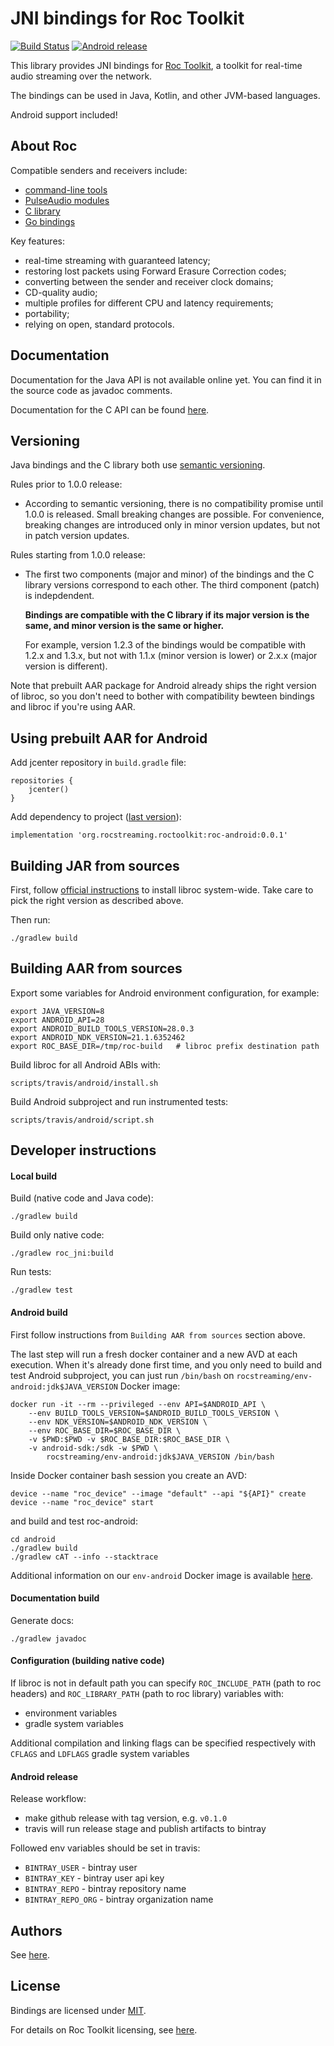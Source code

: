# JNI bindings for Roc Toolkit

[![Build Status](https://travis-ci.org/roc-streaming/roc-java.svg?branch=master)](https://travis-ci.org/roc-streaming/roc-java)
[![Android release](https://img.shields.io/bintray/v/roc-streaming/maven/roc-android?color=blue&label=aar)](https://bintray.com/roc-streaming/maven/roc-android/_latestVersion)

This library provides JNI bindings for [Roc Toolkit](https://github.com/roc-streaming/roc-toolkit), a toolkit for real-time audio streaming over the network.

The bindings can be used in Java, Kotlin, and other JVM-based languages.

Android support included!

## About Roc

Compatible senders and receivers include:

* [command-line tools](https://roc-streaming.org/toolkit/docs/running/command_line_tools.html)
* [PulseAudio modules](https://roc-streaming.org/toolkit/docs/running/pulseaudio_modules.html)
* [C library](https://roc-streaming.org/toolkit/docs/api.html)
* [Go bindings](https://github.com/roc-streaming/roc-go/)

Key features:

* real-time streaming with guaranteed latency;
* restoring lost packets using Forward Erasure Correction codes;
* converting between the sender and receiver clock domains;
* CD-quality audio;
* multiple profiles for different CPU and latency requirements;
* portability;
* relying on open, standard protocols.

## Documentation

Documentation for the Java API is not available online yet. You can find it in the source code as javadoc comments.

Documentation for the C API can be found [here](https://roc-streaming.org/toolkit/docs/api.html).

## Versioning

Java bindings and the C library both use [semantic versioning](https://semver.org/).

Rules prior to 1.0.0 release:

* According to semantic versioning, there is no compatibility promise until 1.0.0 is released. Small breaking changes are possible. For convenience, breaking changes are introduced only in minor version updates, but not in patch version updates.

Rules starting from 1.0.0 release:

* The first two components (major and minor) of the bindings and the C library versions correspond to each other. The third component (patch) is indepdendent.

  **Bindings are compatible with the C library if its major version is the same, and minor version is the same or higher.**

  For example, version 1.2.3 of the bindings would be compatible with 1.2.x and 1.3.x, but not with 1.1.x (minor version is lower) or 2.x.x (major version is different).

Note that prebuilt AAR package for Android already ships the right version of libroc, so you don't need to bother with compatibility bewteen bindings and libroc if you're using AAR.

## Using prebuilt AAR for Android

Add jcenter repository in `build.gradle` file:

    repositories {
        jcenter()
    }

Add dependency to project ([last version](https://bintray.com/roc-streaming/maven/roc-android/_latestVersion)):

    implementation 'org.rocstreaming.roctoolkit:roc-android:0.0.1'

## Building JAR from sources

First, follow [official instructions](https://roc-streaming.org/toolkit/docs/building.html) to install libroc system-wide. Take care to pick the right version as described above.

Then run:
```
./gradlew build
```

## Building AAR from sources

Export some variables for Android environment configuration, for example:
```
export JAVA_VERSION=8
export ANDROID_API=28
export ANDROID_BUILD_TOOLS_VERSION=28.0.3
export ANDROID_NDK_VERSION=21.1.6352462
export ROC_BASE_DIR=/tmp/roc-build   # libroc prefix destination path
```

Build libroc for all Android ABIs with:
```
scripts/travis/android/install.sh
```

Build Android subproject and run instrumented tests:
```
scripts/travis/android/script.sh
```

## Developer instructions

#### Local build

Build (native code and Java code):
```
./gradlew build
```

Build only native code:
```
./gradlew roc_jni:build
```

Run tests:
```
./gradlew test
```

#### Android build

First follow instructions from `Building AAR from sources` section above.

The last step will run a fresh docker container and a new AVD at each execution. When it's already done first time, and you only need to build and test Android subproject, you can just run `/bin/bash` on `rocstreaming/env-android:jdk$JAVA_VERSION` Docker image:

    docker run -it --rm --privileged --env API=$ANDROID_API \
        --env BUILD_TOOLS_VERSION=$ANDROID_BUILD_TOOLS_VERSION \
        --env NDK_VERSION=$ANDROID_NDK_VERSION \
        --env ROC_BASE_DIR=$ROC_BASE_DIR \
        -v $PWD:$PWD -v $ROC_BASE_DIR:$ROC_BASE_DIR \
        -v android-sdk:/sdk -w $PWD \
            rocstreaming/env-android:jdk$JAVA_VERSION /bin/bash

Inside Docker container bash session you create an AVD:

    device --name "roc_device" --image "default" --api "${API}" create
    device --name "roc_device" start

and build and test roc-android:

    cd android
    ./gradlew build
    ./gradlew cAT --info --stacktrace

Additional information on our `env-android` Docker image is available [here](https://github.com/roc-streaming/roc-toolkit/blob/develop/docs/sphinx/development/continuous_integration.rst#android-environment).

#### Documentation build

Generate docs:
```
./gradlew javadoc
```

#### Configuration (building native code)

If libroc is not in default path you can specify `ROC_INCLUDE_PATH` (path to roc headers) and `ROC_LIBRARY_PATH` (path to roc library) variables with:
- environment variables
- gradle system variables

Additional compilation and linking flags can be specified respectively with `CFLAGS` and `LDFLAGS` gradle system variables

#### Android release

Release workflow:
 * make github release with tag version, e.g. `v0.1.0`
 * travis will run release stage and publish artifacts to bintray

Followed env variables should be set in travis:
 * `BINTRAY_USER` - bintray user
 * `BINTRAY_KEY` - bintray user api key
 * `BINTRAY_REPO` - bintray repository name
 * `BINTRAY_REPO_ORG` - bintray organization name

## Authors

See [here](https://github.com/roc-streaming/roc-java/graphs/contributors).

## License

Bindings are licensed under [MIT](LICENSE).

For details on Roc Toolkit licensing, see [here](https://roc-streaming.org/toolkit/docs/about_project/licensing.html).
